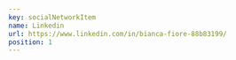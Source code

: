 ```yaml
---
key: socialNetworkItem
name: Linkedin
url: https://www.linkedin.com/in/bianca-fiore-88b83199/
position: 1
---
```

